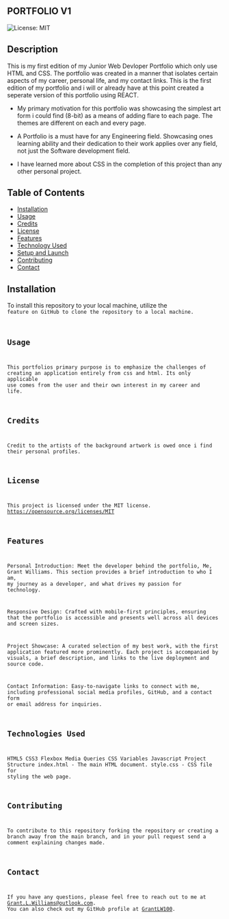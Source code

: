 ## PORTFOLIO V1

![License: MIT](https://img.shields.io/badge/License-MIT-yellow.svg)

## Description
This is my first edition of my Junior Web Devloper Portfolio which only use HTML and CSS. The portfolio was created in a manner that isolates certain aspects of my career, personal life, and my contact links. This is the first edition of my portfolio and i will or already have at this point created a seperate version of this portfolio using REACT.

- My primary motivation for this portfolio was showcasing the simplest art form i could find (8-bit) as a means of adding flare to each page. The themes are different on each and every page.

- A Portfolio is a must have for any Engineering field. Showcasing ones learning ability and their dedication to their work applies over any field, not just the Software development field. 

- I have learned more about CSS in the completion of this project than any other personal project.

## Table of Contents
* [Installation](#installation)
* [Usage](#usage)
* [Credits](#credits)
* [License](#license)
* [Features](#features)
* [Technology Used](#technologies-used)
* [Setup and Launch](#setup-and-launch)
* [Contributing](#contributing)
* [Contact](#contact)

## Installation
To install this repository to your local machine, utilize the <code> feature on GitHub to clone the repository to a local machine.

## Usage
This portfolios primary purpose is to emphasize the challenges of creating an application entirely from css and html. Its only applicable use comes from the user and their own interest in my career and life.

## Credits
Credit to the artists of the background artwork is owed once i find their personal profiles.
   
## License
This project is licensed under the MIT license.
https://opensource.org/licenses/MIT

## Features
Personal Introduction: Meet the developer behind the portfolio, Me, Grant Williams. This section provides a brief introduction to who I am, my journey as a developer, and what drives my passion for technology.

Responsive Design: Crafted with mobile-first principles, ensuring that the portfolio is accessible and presents well across all devices and screen sizes.

Project Showcase: A curated selection of my best work, with the first application featured more prominently. Each project is accompanied by visuals, a brief description, and links to the live deployment and source code.

Contact Information: Easy-to-navigate links to connect with me, including professional social media profiles, GitHub, and a contact form or email address for inquiries.

## Technologies Used
HTML5
CSS3
Flexbox
Media Queries
CSS Variables
Javascript
Project Structure
index.html - The main HTML document.
style.css - CSS file for styling the web page.

## Contributing
To contribute to this repository forking the repository or creating a branch away from the main branch, and in your pull request send a comment explaining changes made.
    
## Contact
If you have any questions, please feel free to reach out to me at Grant.L.Williams@outlook.com. You can also check out my GitHub profile at [GrantLW100](GrantLW100).

